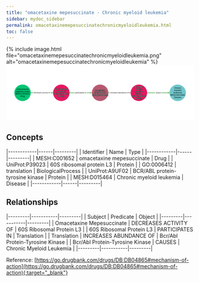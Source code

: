 ```yaml
---
title: "omacetaxine mepesuccinate - Chronic myeloid leukemia"
sidebar: mydoc_sidebar
permalink: omacetaxinemepesuccinatechronicmyeloidleukemia.html
toc: false 
---
```


{% include image.html file="omacetaxinemepesuccinatechronicmyeloidleukemia.png" alt="omacetaxinemepesuccinatechronicmyeloidleukemia" %}![Path Visualization](/images/omacetaxinemepesuccinatechronicmyeloidleukemia.png)

## Concepts

|------------|------|---------|
| Identifier | Name | Type    |
|------------|------|---------|
| MESH:C001652 | omacetaxine mepesuccinate | Drug |
| UniProt:P39023 | 60S ribosomal protein L3 | Protein |
| GO:0006412 | translation | BiologicalProcess |
| UniProt:A9UF02 | BCR/ABL protein-tyrosine kinase | Protein |
| MESH:D015464 | Chronic myeloid leukemia | Disease |
|------------|------|---------|

## Relationships

|---------|-----------|---------|
| Subject | Predicate | Object  |
|---------|-----------|---------|
| Omacetaxine Mepesuccinate | DECREASES ACTIVITY OF | 60S Ribosomal Protein L3 |
| 60S Ribosomal Protein L3 | PARTICIPATES IN | Translation |
| Translation | INCREASES ABUNDANCE OF | Bcr/Abl Protein-Tyrosine Kinase |
| Bcr/Abl Protein-Tyrosine Kinase | CAUSES | Chronic Myeloid Leukemia |
|---------|-----------|---------|

Reference: [https://go.drugbank.com/drugs/DB:DB04865#mechanism-of-action](https://go.drugbank.com/drugs/DB:DB04865#mechanism-of-action){:target="_blank"}